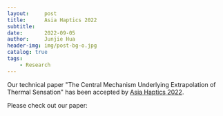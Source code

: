 ```yaml
---
layout:     post
title:      Asia Haptics 2022
subtitle:    
date:       2022-09-05
author:     Junjie Hua
header-img: img/post-bg-o.jpg
catalog: true
tags:
    - Research
---
```


Our technical paper "The Central Mechanism Underlying Extrapolation of Thermal Sensation" has been accepted by [Asia Haptics 2022](http://asiahaptics2022.com/).

Please check out our paper: []()